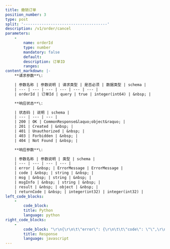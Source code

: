 ```yaml
---
title: 撤销订单
position_number: 3
type: post
split: '-------------------------------------'
description: /v1/order/cancel
parameters:
    -
        name: orderId
        type: number
        mandatory: false
        default:
        description: 订单ID
        ranges:
content_markdown: |-
    **请求参数**\:

    | 参数名称 | 参数说明 | 请求类型 | 是否必须 | 数据类型 | schema |
    | --- | --- | --- | --- | --- | --- |
    | orderId | 订单Id | query | true | integer(int64) | &nbsp; |

    **响应状态**\:

    | 状态码 | 说明 | schema |
    | --- | --- | --- |
    | 200 | OK | CommonResponse&laquo;object&raquo; |
    | 201 | Created | &nbsp; |
    | 401 | Unauthorized | &nbsp; |
    | 403 | Forbidden | &nbsp; |
    | 404 | Not Found | &nbsp; |

    **响应参数**\:

    | 参数名称 | 参数说明 | 类型 | schema |
    | --- | --- | --- | --- |
    | error | &nbsp; | ErrorMessage | ErrorMessage |
    | code | &nbsp; | string | &nbsp; |
    | msg | &nbsp; | string | &nbsp; |
    | msgInfo | &nbsp; | string | &nbsp; |
    | result | &nbsp; | object | &nbsp; |
    | returnCode | &nbsp; | integer(int32) | integer(int32) |
left_code_blocks:
    -
        code_block:
        title: Python
        language: python
right_code_blocks:
    -
        code_block: "\r\n{\r\n\t\"error\": {\r\n\t\t\"code\": \"\",\r\n\t\t\"msg\": \"\"\r\n\t},\r\n\t\"msgInfo\": \"\",\r\n\t\"result\": {},\r\n\t\"returnCode\": 0\r\n}\r\n"
        title: Response
        language: javascript
---
```

